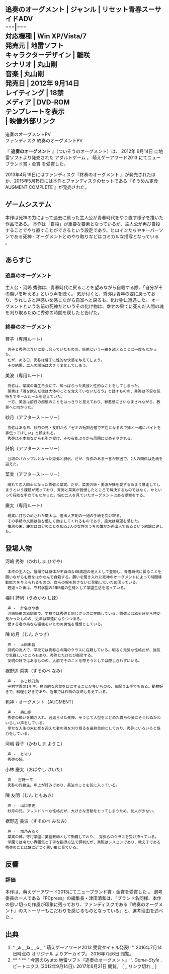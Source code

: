 追奏のオーグメント  |  ジャンル  |  リセット青春スーサイドADV   
---|---  
対応機種  |  Win XP/Vista/7   
発売元  |  地雷ソフト   
キャラクターデザイン  |  雛咲   
シナリオ  |  丸山剛   
音楽  |  丸山剛   
発売日  |  2012年  9月14日   
レイティング  |  18禁   
メディア  |  DVD-ROM   
テンプレートを表示  
|  映像外部リンク  
---  
追奏のオーグメントPV  
ファンディスク 終奏のオーグメントPV  
  
『 **追奏のオーグメント** 』（ついそうのオーグメント）は、  2012年  9月14日  に地雷ソフトより発売された  アダルトゲーム  。
萌えゲーアワード2013  にてニューブランド賞・金賞    を受賞した。

2013年4月19日にはファンディスク『終奏のオーグメント 』が発売されたほか、2015年5月15日には本作とファンディスクのセットである『そうめん定食
AUGMENT COMPLETE 』が発売された。

##  ゲームシステム  

本作は死神の力によって過去に戻った主人公が青春時代をやり直す様子を描いた作品である。
本作は「自殺」が重要な要素となっているが、主人公が再び自殺することでやり直すことができるという設定であり、ヒロインたちやキーパーソンである死神・オーグメントとのやり取りなどはコミカルな描写となっている
  。

##  あらすじ  

###  追奏のオーグメント  

主人公・河嶋 秀弥は、青春時代に戻ることを望みながら自殺する際、「自分がその願いを叶える」という声を聴く。
気が付くと、秀弥は青年の姿に戻っており、うれしさと戸惑いを感じながら自室へと戻るも、化け物に遭遇した。
オーグメントという名前の死神だというその化け物は、幸せの果てに死んだ人間の魂を刈り取るために秀弥の時間を戻したと告げた。

###  終奏のオーグメント  

蓉子（専用ルート）

     蓉子と秀弥は互いに愛し合っていたものの、姉弟という一線を越えることは一度もなかった。 
     だが、ある日、秀弥は蓉子に性的な快感を与えてしまう。 
     その結果、二人の関係は大きく変化してしまう。 

美波（専用ルート）

     秀弥は、菜実の誕生日会にて、酔っぱらった美波と性的なことをしてしまった。 
     菜実は「酒を飲んだ後は大体のことを覚えていないだろう」と話すものの、秀弥は不安な気持ちでホームルームを迎えていた。 
     一方、美波は前日の痴態のことをはっきりと覚えており、罪悪感にさいなまされながら、教室へと向かった。 

紗月（アフターストーリー）

     秀弥はある日、紗月の兄・友明から「ゼミの短期合宿で不在になるので妹と一緒にバイトを手伝ってほしい」と頼まれる。 
     秀弥は不本意ながらも引き受け、その有能ぶりから周囲にほめそやされる。 

詩帆（アフターストーリー）

     公認のバカップルとなった秀弥と詩帆。だが、秀弥のある一言が原因で、2人の関係は危機を迎えた。 

菜実（アフターストーリー）

     晴れて恋人同士となった秀弥と菜実。だが、菜実の姉・美波が妹を愛するあまり暴走してしまうという課題が残っており、秀弥と菜実が我慢したところで解決するものではなく、かといって有効な手立てもなかった。悩む二人を見ていたオーグメントはある提案をする。 

慶太（専用ルート）

     現実に打ちのめされた慶太は、差出人不明の一通の手紙を受け取る。 
     その手紙の文面は彼を優しく励ましてくれるものであり、慶太は希望を感じた。 
     推測の末、慶太は自分のことを知る3人の女性のうちの誰かが差出人であるという結論に達した。 

##  登場人物  

河嶋 秀弥（かわしま ひでや）

     本作の主人公。冒頭では身体が不自由な80歳超の老人として登場し、青春時代に戻ることを願いながらも世をはかなんで自殺する。願いを聞き入れた死神のオーグメントによって時間移動能力を与えられるものの、自らの喉を刺さないと発動しないため困っている。 
     若返った後は、守村学園の2年B組の生徒として学園生活を送っている。 
梅川 詩帆（うめかわ しほ）

     声 -  計名さや香 
     河嶋姉弟の幼馴染で、学校では秀弥と同じクラスに在籍している。秀弥とは幼少時から仲が良かったものの、近年は疎遠になりつつある。 
     愛する者の為なら犠牲をいとわぬ男性を理想としている。 
陣 紗月（じん さつき）

     声 -  上田朱音 
     詩帆の友人で、学校では秀弥らの隣のクラスに在籍している。明るく元気な性格だが、強気で気難しいところもあり、秀弥とたびたび衝突する。 
     友明の妹ではあるものの、人前でそのことを隠そうとしては隠しきれずにいる。 
裾野辺 菜実（すそのべ なみ）

     声 -  あじ秋刀魚 
     守村学園の1年生。猟奇的な言葉を口にすることが多いものの、気配り上手でもある。動物好きで、料理も好きであり、近年では作物の栽培も考えている。 
死神・オーグメント（AUGMENT）

     声 -  奥山歩 
     秀弥の願いを聞き入れ、若返らせた死神。辛うじて人型をとどめた異形の姿にそぐわぬかわいらしい声をしている。 
     幸せな人生の末に死を迎えた者の魂を刈り取るを最終目的としており、秀弥にいろいろと協力をしている。 
河嶋 蓉子（かわしま ようこ）

     声 -  ヒマリ 
     秀弥の姉。 
小林 慶太（おばやし けいた）

     声 - 吉野一平 
     秀弥の同級生。年上が好みであり、美波のことを気に入っている。 
陣 友明（じん ともあき）

     声 -  山口孝史 
     紗月の兄。フレンドリーな性格だが、大げさな言動をとってしまうため、友人が少ない。 
裾野辺 美波（すそのべ みなみ）

     声 -  加乃みるく 
     菜実の姉。守村学園に英語教師として勤務しており、 秀弥らのクラスを受け持っている。 
     学園では冷たい雰囲気と丁寧な指導方法で評判だが、実際はシスコンであり、教え子である秀弥のことは妹に近づく悪い虫と見ている。 

##  反響  

###  評価  

本作は、萌えゲーアワード2013にてニューブランド賞・金賞を受賞した    。
選考委員の一人である『PCpress』の編集長・津田清和は、「ブランド名同様、本作の思い切った作風が印象に残っており、ファンディスクである『終奏のオーグメント』のストーリーもこだわりを感じるものとなっている」と、選考理由を述べた
  。

##  出典  

  1. ^  _**a** _ _**b** _ _**c** _ “  萌えゲーアワード2013 受賞タイトル発表!!  ”. 2016年7月14日時点の  オリジナル  よりアーカイブ。  2016年7月6日  閲覧。 
  2. ** ^  ** “  今週のGyutto 地雷ソフト『追奏のオーグメント』  ”. _Game-Style_ . ビートニクス (2012年9月14日).  2017年6月21日  閲覧。  [ _ リンク切れ  _ ] 

